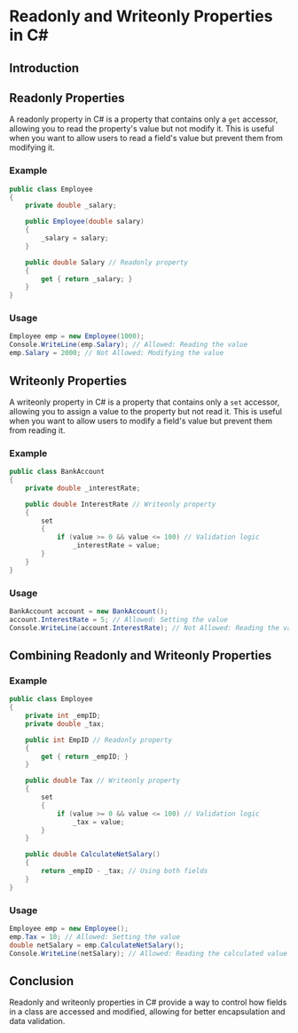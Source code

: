 # Readonly and Writeonly Properties in C#

## Introduction


## Readonly Properties
A readonly property in C# is a property that contains only a `get` accessor, allowing you to read the property's value but not modify it. This is useful when you want to allow users to read a field's value but prevent them from modifying it.

### Example
```csharp
public class Employee
{
    private double _salary;

    public Employee(double salary)
    {
        _salary = salary;
    }

    public double Salary // Readonly property
    {
        get { return _salary; }
    }
}
```

### Usage
```csharp
Employee emp = new Employee(1000);
Console.WriteLine(emp.Salary); // Allowed: Reading the value
emp.Salary = 2000; // Not Allowed: Modifying the value
```

## Writeonly Properties
A writeonly property in C# is a property that contains only a `set` accessor, allowing you to assign a value to the property but not read it. This is useful when you want to allow users to modify a field's value but prevent them from reading it.

### Example
```csharp
public class BankAccount
{
    private double _interestRate;

    public double InterestRate // Writeonly property
    {
        set
        {
            if (value >= 0 && value <= 100) // Validation logic
                _interestRate = value;
        }
    }
}
```

### Usage
```csharp
BankAccount account = new BankAccount();
account.InterestRate = 5; // Allowed: Setting the value
Console.WriteLine(account.InterestRate); // Not Allowed: Reading the value
```

## Combining Readonly and Writeonly Properties
### Example
```csharp
public class Employee
{
    private int _empID;
    private double _tax;

    public int EmpID // Readonly property
    {
        get { return _empID; }
    }

    public double Tax // Writeonly property
    {
        set
        {
            if (value >= 0 && value <= 100) // Validation logic
                _tax = value;
        }
    }

    public double CalculateNetSalary()
    {
        return _empID - _tax; // Using both fields
    }
}
```

### Usage
```csharp
Employee emp = new Employee();
emp.Tax = 10; // Allowed: Setting the value
double netSalary = emp.CalculateNetSalary();
Console.WriteLine(netSalary); // Allowed: Reading the calculated value
```

## Conclusion
Readonly and writeonly properties in C# provide a way to control how fields in a class are accessed and modified, allowing for better encapsulation and data validation.
